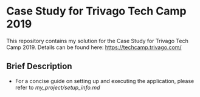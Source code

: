 # Case Study for Trivago Tech Camp 2019

This repository contains my solution for the Case Study for Trivago Tech Camp 2019.
Details can be found here:
https://techcamp.trivago.com/

## Brief Description

- For a concise guide on setting up and executing the application, please refer to _my_project/setup_info.md_

